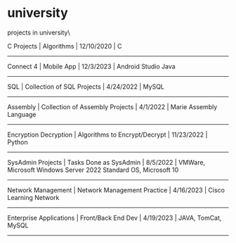 # university
projects in university\

C Projects  |  Algorithms  |  12/10/2020 |  C
________________________
Connect 4  |  Mobile App  |  12/3/2023 |  Android Studio Java
________________________
SQL  |  Collection of SQL Projects  |  4/24/2022  |  MySQL
________________________
Assembly | Collection of Assembly Projects | 4/1/2022 | Marie Assembly Language
________________________
Encryption Decryption | Algorithms to Encrypt/Decrypt | 11/23/2022 | Python
________________________
SysAdmin Projects | Tasks Done as SysAdmin | 8/5/2022 | VMWare,  Microsoft Windows Server 2022 Standard OS, Microsoft 10
________________________
Network Management | Network Management Practice | 4/16/2023 |  Cisco Learning Network
________________________
Enterprise Applications | Front/Back End Dev | 4/19/2023 | JAVA, TomCat, MySQL
________________________
